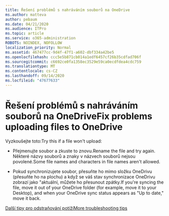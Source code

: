 ```yaml
---
title: Řešení problémů s nahráváním souborů na OneDrive
ms.author: matteva
author: pebaum
ms.date: 04/21/2020
ms.audience: ITPro
ms.topic: article
ms.service: o365-administration
ROBOTS: NOINDEX, NOFOLLOW
localization_priority: Normal
ms.assetid: 467477cc-9d4f-47f1-a602-dbf334a42be5
ms.openlocfilehash: ccc5e5b871cb014a1edf6457cf26b35cdfad706f
ms.sourcegitcommit: c6692ce0fa1358ec3529e59ca0ecdfdea4cdc759
ms.translationtype: MT
ms.contentlocale: cs-CZ
ms.lasthandoff: 09/14/2020
ms.locfileid: "47677633"
---
```

# <a name="fix-problems-uploading-files-to-onedrive"></a><span data-ttu-id="60b6f-102">Řešení problémů s nahráváním souborů na OneDrive</span><span class="sxs-lookup"><span data-stu-id="60b6f-102">Fix problems uploading files to OneDrive</span></span>

<span data-ttu-id="60b6f-103">Vyzkoušejte toto:</span><span class="sxs-lookup"><span data-stu-id="60b6f-103">Try this if a file won't upload:</span></span>
  
- <span data-ttu-id="60b6f-104">Přejmenujte soubor a zkuste to znovu.</span><span class="sxs-lookup"><span data-stu-id="60b6f-104">Rename the file and try again.</span></span> <span data-ttu-id="60b6f-105">Některé názvy souborů a znaky v názvech souborů nejsou povolené.</span><span class="sxs-lookup"><span data-stu-id="60b6f-105">Some file names and characters in file names aren't allowed.</span></span> 
    
- <span data-ttu-id="60b6f-106">Pokud synchronizujete soubor, přesuňte ho mimo složku OneDrivu (přesuňte ho na plochu) a když se váš stav synchronizace OneDrivu zobrazí jako "aktuální, můžete ho přesunout zpátky.</span><span class="sxs-lookup"><span data-stu-id="60b6f-106">If you're syncing the file, move it out of your OneDrive folder (for example, move it to your Desktop), and when your OneDrive sync status appears as "Up to date," move it back.</span></span> 
    
[<span data-ttu-id="60b6f-107">Další tipy pro odstraňování potíží</span><span class="sxs-lookup"><span data-stu-id="60b6f-107">More troubleshooting tips</span></span>](https://go.microsoft.com/fwlink/?linkid=873155)
  

